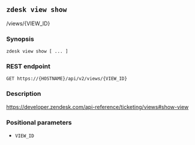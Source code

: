 ## `zdesk view show`

/views/{VIEW_ID}

### Synopsis

    zdesk view show [ ... ]

### REST endpoint

    GET https://{HOSTNAME}/api/v2/views/{VIEW_ID}

### Description

https://developer.zendesk.com/api-reference/ticketing/views#show-view

### Positional parameters

* `VIEW_ID`

